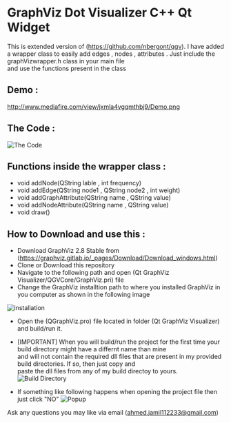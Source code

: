 GraphViz Dot Visualizer C++ Qt Widget
=====================================

This is extended version of (https://github.com/nbergont/qgv).
I have added a wrapper class to easily add edges , nodes , attributes . Just include the graphVizwrapper.h class in your main file <br/>
and use the functions present in the class 

Demo :
------

http://www.mediafire.com/view/jxmla4vgqmthbj9/Demo.png

The Code :
----------

![The Code](http://www.mediafire.com/view/39ukk4244mu3h35/The%20Code.png)

Functions inside the wrapper class :
------------------------------------

* void addNode(QString lable , int frequency)
* void addEdge(QString node1 , QString node2 , int weight)
* void addGraphAttribute(QString name , QString value)
* void addNodeAttribute(QString name , QString value)
* void draw()


How to Download and use this :
------------------------------

* Download GraphViz 2.8 Stable from (https://graphviz.gitlab.io/_pages/Download/Download_windows.html)
* Clone or Download this repository
* Navigate to the following path and open (Qt GraphViz Visualizer/QGVCore/GraphViz.pri) file
* Change the GraphViz installtion path to where you installed GraphViz in you computer as shown in the following image

![installation](http://www.mediafire.com/view/cpcaw2f890nw8xo/Installation.png)

* Open the (QGraphViz.pro) file located in folder (Qt GraphViz Visualizer) and build/run it.
* [IMPORTANT] When you will build/run the project for the first time your build directory might have a differnt name than mine <br/>
and will not contain the required dll files that are present in my provided build directories. If so, then just copy and <br/>
paste the dll files from any of my build directoy to yours.
![Build Directory](http://www.mediafire.com/view/25q8792l30e52p3/Build%20Directory.png)

* If something like following happens when opening the project file then just click "NO"
![Popup](http://www.mediafire.com/view/0c44b1mioo78m73/Popup.png)

Ask any questions you may like via email (ahmed.jamil112233@gmail.com)



